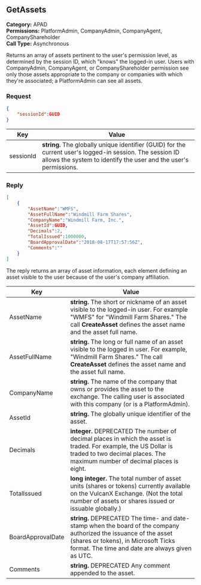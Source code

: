 ## GetAssets

**Category:** APAD<br />**Permissions:** PlatformAdmin, CompanyAdmin, CompanyAgent, CompanyShareholder<br />**Call Type:** Asynchronous

Returns an array of assets pertinent to the user's permission level, as determined by the session ID, which "knows" the logged-in user. Users with CompanyAdmin, CompanyAgent, or CompanyShareholder permission see only those assets appropriate to the company or companies with which they're associated; a PlatformAdmin can see all assets.

### Request

```json
{
    "sessionId":GUID
}
```

| Key       | Value                                                        |
| --------- | ------------------------------------------------------------ |
| sessionId | **string.** The globally unique identifier (GUID) for the current user's logged-in session. The session ID allows the system to identify the user and the user's permissions. |

### Reply

```json
[
    {
        "AssetName":"WMFS",
        "AssetFullName":"Windmill Farm Shares",
        "CompanyName":"Windmill Farm, Inc.",
        "AssetId":GUID,
        "Decimals":2,
        "TotalIssued":1000000,
        "BoardApprovalDate":"2018-08-17T17:57:56Z",
        "Comments":""
    }
]
```

The reply returns an array of asset information, each element defining an asset visible to the user because of the user's company affiliation.

| Key               | Value                                                        |
| ----------------- | ------------------------------------------------------------ |
| AssetName         | **string.** The short or nickname of an asset visible to the logged-in user. For example "WMFS" for "Windmill Farm Shares." The call **CreateAsset** defines the asset name and the asset full name. |
| AssetFullName     | **string.** The long or full name of an asset visible to the logged in user. For example, "Windmill Farm Shares." The call **CreateAsset** defines the asset name and the asset full name. |
| CompanyName       | **string.** The name of the company that owns or provides the asset to the exchange. The calling user is associated with this company (or is a PlatformAdmin). |
| AssetId           | **string.** The globally unique identifier of the asset.     |
| Decimals          | **integer.** DEPRECATED The number of decimal places in which the asset is traded. For example, the US Dollar is traded to two decimal places. The maximum number of decimal places is eight. |
| TotalIssued       | **long integer.** The total number of asset units (shares or tokens) currently available on the VulcanX Exchange. (Not the total number of assets or shares issued or issuable globally.) |
| BoardApprovalDate | **string.** DEPRECATED The time- and date-stamp when the board of the company authorized the issuance of the asset (shares or tokens), in Microsoft Ticks format. The time and date are always given as UTC. |
| Comments          | **string.** DEPRECATED Any comment appended to the asset.    |


